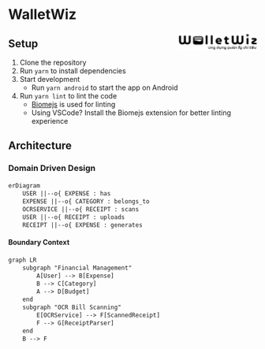 # WalletWiz
<img align="right" width="159px" src="./logo.png">

## Setup
1. Clone the repository
2. Run `yarn` to install dependencies
3. Start development
   - Run `yarn android` to start the app on Android
4. Run `yarn lint` to lint the code
	- [Biomejs](https://biomejs.com) is used for linting
	- Using VSCode? Install the Biomejs extension for better linting experience

## Architecture

### Domain Driven Design
```mermaid
erDiagram
    USER ||--o{ EXPENSE : has
    EXPENSE ||--o{ CATEGORY : belongs_to
    OCRSERVICE ||--o{ RECEIPT : scans
    USER ||--o{ RECEIPT : uploads
    RECEIPT ||--o{ EXPENSE : generates

```

#### Boundary Context
```mermaid
graph LR
    subgraph "Financial Management"
        A[User] --> B[Expense]
        B --> C[Category]
        A --> D[Budget]
    end
    subgraph "OCR Bill Scanning"
        E[OCRService] --> F[ScannedReceipt]
        F --> G[ReceiptParser]
    end
    B --> F

```